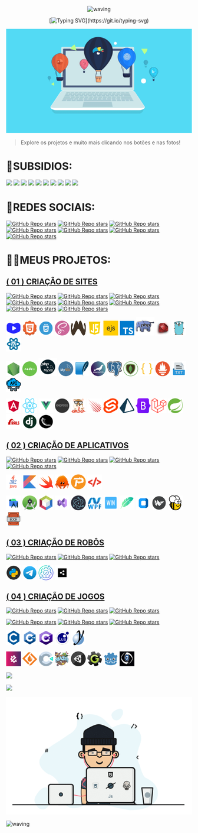 <div align="center" >
 
![waving](https://capsule-render.vercel.app/api?type=waving&height=90&color=gradient)
 
[![Typing SVG](https://readme-typing-svg.herokuapp.com?font=Mouse+Memoirs&size=65&pause=500&color=0711FF&vCenter=true&width=600&height=70&lines=👋OLÁ+USUÁRIO!;😎EU+SOU+O+VILHALVA!;💻UM+BOM+PROGRAMADOR...;🌝FULL+STACK!)](https://git.io/typing-svg)
</div>

[![MasterHead](./MIDIAS/MIDIA_1.gif)](https://github.com/VILHALVA?tab=repositories&q=+topic:CURSO)

> Explore os projetos e muito mais clicando nos botões e nas fotos!

# 👶SUBSIDIOS:
<a href="https://github.com/VILHALVA/CURSO-DE-PORTUGOL" target="_blank"><img src="https://img.shields.io/badge/SE%20FOR%20NOVATO%20CLIQUE%20AQUI-FF00FF?style=for-the-badge&logo=github&logoColor=white" target="_blank"></a>
<a href="https://github.com/VILHALVA?tab=repositories&q=+topic:CURSO" target="_blank"><img src="https://img.shields.io/badge/MEUS%20CURSOS-FF0000?style=for-the-badge&logo=github&logoColor=white" target="_blank"></a>
<a href="https://github.com/VILHALVA?tab=repositories&q=+topic:MINI-CURSO" target="_blank"><img src="https://img.shields.io/badge/MEUS%20MINICURSOS-FF0000?style=for-the-badge&logo=github&logoColor=white" target="_blank"></a>
<a href="https://github.com/VILHALVA?tab=repositories&q=+topic:PROJETO" target="_blank"><img src="https://img.shields.io/badge/MEUS%20PROJETOS-FFF000?style=for-the-badge&logo=github&logoColor=white" target="_blank"></a>
<a href="https://github.com/VILHALVA?tab=repositories&q=+topic:PREMIUM" target="_blank"><img src="https://img.shields.io/badge/PROJETOS%20PREMIUM-FFF000?style=for-the-badge&logo=github&logoColor=white" target="_blank"></a>
<a href="https://github.com/VILHALVA?tab=repositories" target="_blank"><img src="https://img.shields.io/badge/MEUS%20REPOSITÓRIOS-00FF00?style=for-the-badge&logo=github&logoColor=white" target="_blank"></a>
<a href="https://vilhalva.github.io/STYLER/STYLER.html" target="_blank"><img src="https://img.shields.io/badge/MEU%20PRIMEIRO%20SITE-0000FF?style=for-the-badge&logo=google&logoColor=white" target="_blank"></a>
<a href="./HELP/README.md" target="_blank"><img src="https://img.shields.io/badge/NOS%20AJUDE-0000FF?style=for-the-badge&logo=google&logoColor=white" target="_blank"></a>
<a href="./MAIS SOBRE MIM/README.md" target="_blank"><img src="https://img.shields.io/badge/ME%20CONHEÇA%20MAIS-0000FF?style=for-the-badge&logo=google&logoColor=white" target="_blank"></a>
<a href="./FREELANCER/README.md" target="_blank"><img src="https://img.shields.io/badge/SOU%20FREELANCER-FF0000?style=for-the-badge&logo=google&logoColor=white" target="_blank"></a>

# 🌚REDES SOCIAIS:
[![GitHub Repo stars](https://img.shields.io/badge/CODIGOS-CANAL-03A9F4?logo=telegram)](https://t.me/CODIGOCN) 
[![GitHub Repo stars](https://img.shields.io/badge/MEU-CANAL-03A9F4?logo=telegram)](https://t.me/VILHALVA100_CANAL) 
[![GitHub Repo stars](https://img.shields.io/badge/PARCERIA-SUPERCHATS-03A9F4?logo=telegram)](https://t.me/DIVULGACAO2023) <br>
[![GitHub Repo stars](https://img.shields.io/badge/MEU%20PERFIL-GITHUB-03A9F4?logo=github)](https://github.com/VILHALVA)
[![GitHub Repo stars](https://img.shields.io/badge/MEU-CANAL-03A9F4?logo=youtube)](https://www.youtube.com/channel/UCmSPU_gp3NA7a8pb5Iwy3lQ)
[![GitHub Repo stars](https://img.shields.io/badge/MEU-FACEBOOK-03A9F4?logo=facebook)](https://facebook.com/VILHALVA100)
[![GitHub Repo stars](https://img.shields.io/badge/MEU-LINKEDIN-03A9F4?logo=linkedin)](http://www.linkedin.com/in/vilhalva)

# 👨‍💻MEUS PROJETOS:
## [( 01 ) CRIAÇÃO DE SITES](https://github.com/VILHALVA?tab=repositories&q=+topic:SITE)

[![GitHub Repo stars](https://img.shields.io/badge/FRAMEWORK-FF0000
)](https://github.com/VILHALVA?tab=repositories&q=+topic:FRAMEWORK)
[![GitHub Repo stars](https://img.shields.io/badge/DATABASE-FF0000)](https://github.com/VILHALVA?tab=repositories&q=+topic:DATABASE)
[![GitHub Repo stars](https://img.shields.io/badge/CRUD-FF0000)](https://github.com/VILHALVA?tab=repositories&q=+topic:CRUD)
[![GitHub Repo stars](https://img.shields.io/badge/FORMULARIO-FF0000)](https://github.com/VILHALVA?tab=repositories&q=+topic:FORMULARIO)
[![GitHub Repo stars](https://img.shields.io/badge/PESQUISADOR-FF0000)](https://github.com/VILHALVA?tab=repositories&q=+topic:SEARCH)
[![GitHub Repo stars](https://img.shields.io/badge/INTERFACE-FF0000)](https://github.com/VILHALVA?tab=repositories&q=+topic:INTERFACE)
[![GitHub Repo stars](https://img.shields.io/badge/MATEMATICA-FF0000)](https://github.com/VILHALVA?tab=repositories&q=+topic:MATEMATICA)
[![GitHub Repo stars](https://img.shields.io/badge/MULTIMIDIA-FF0000)](https://github.com/VILHALVA?tab=repositories&q=+topic:MULTIMIDIA)

<a href="https://github.com/VILHALVA?tab=repositories&q=+topic:CURSO-EM-VIDEO" target="_blank" rel="noreferrer"> <img src="FOTOS/CURSO_EM_VIDEO.png" alt="CURSO EM VIDEO" width="40" height="40"/></a> 
<a href="https://github.com/VILHALVA?tab=repositories&q=+topic:HTML" target="_blank" rel="noreferrer"> <img src="FOTOS/HTML.png" alt="HTML" width="40" height="40"/></a> 
<a href="https://github.com/VILHALVA?tab=repositories&q=+topic:CSS" target="_blank" rel="noreferrer"><img src="FOTOS/CSS.png" alt="CSS" width="40" height="40"/></a> 
<a href="https://github.com/VILHALVA?tab=repositories&q=+topic:SCSS" target="_blank" rel="noreferrer"><img src="FOTOS/SCSS.png" alt="SCSS" width="40" height="40"/></a> 
<a href="https://github.com/VILHALVA?tab=repositories&q=+topic:HANDLEBARS" target="_blank" rel="noreferrer"><img src="FOTOS/HANDLEBARS.png" alt="HANDLEBARS" width="40" height="40"/></a> 
<a href="https://github.com/VILHALVA?tab=repositories&q=+topic:JAVASCRIPT" target="_blank" rel="noreferrer"> <img src="FOTOS/JAVASCRIPT.png" alt="JAVASCRIPT" width="40" height="40"/></a>
<a href="https://github.com/VILHALVA?tab=repositories&q=+topic:EJS" target="_blank" rel="noreferrer"> <img src="FOTOS/EJS.png" alt="EJS" width="40" height="40"/></a>
<a href="https://github.com/VILHALVA?tab=repositories&q=+topic:TYPESCRIPT" target="_blank" rel="noreferrer"> <img src="FOTOS/TYPESCRIPT.png" alt="TYPECRIPT" width="40" height="40"/></a>
<a href="https://github.com/VILHALVA?tab=repositories&q=+topic:PHP" target="_blank" rel="noreferrer"><img src="FOTOS/PHP.png" alt="PHP" width="50" height="50"/></a> 
<a href="https://github.com/VILHALVA?tab=repositories&q=+topic:RUBY" target="_blank" rel="noreferrer"><img src="FOTOS/RUBY.jpg" alt="RUBY" width="40" height="40"/></a>
<a href="https://github.com/VILHALVA?tab=repositories&q=+topic:GOLANG" target="_blank" rel="noreferrer"><img src="FOTOS/GO.png" alt="GO" width="40" height="40"/></a>
<a href="https://github.com/VILHALVA?tab=repositories&q=+topic:WORDPRESS" target="_blank" rel="noreferrer"><img src="FOTOS/WORDPRESS.png" alt="WORDPRESS" width="40" height="40"/></a>

<a href="https://github.com/VILHALVA?tab=repositories&q=+topic:NODEJS" target="_blank" rel="noreferrer"><img src="FOTOS/NODEJS.png" alt="NODEJS" width="40" height="40"/></a>
<a href="https://github.com/VILHALVA?tab=repositories&q=topic:NODEJS+topic:MYSQL" target="_blank" rel="noreferrer"><img src="FOTOS/NODEJS_COM_MYSQL.png" alt="NODEJS" width="40" height="40"/></a>
<a href="https://github.com/VILHALVA?tab=repositories&q=topic:PHP+topic:MYSQL" target="_blank" rel="noreferrer"><img src="FOTOS/MYSQL_COM_PHP.png" alt="MYSQL COM PHP" width="50" height="50"/></a> 
<a href="https://github.com/VILHALVA?tab=repositories&q=+topic:MYSQL" target="_blank" rel="noreferrer"><img src="FOTOS/MYSQL.png" alt="MYSQL" width="40" height="40"/></a> 
<a href="https://github.com/VILHALVA?tab=repositories&q=+topic:SQLITE" target="_blank" rel="noreferrer"><img src="FOTOS/SQLITE.png" alt="SQLITE" width="40" height="40"/></a>
<a href="https://github.com/VILHALVA?tab=repositories&q=+topic:MARIADB" target="_blank" rel="noreferrer"><img src="FOTOS/MARIADB.png" alt="MARIADB" width="40" height="40"/></a>
<a href="https://github.com/VILHALVA?tab=repositories&q=+topic:POSTGRESQL" target="_blank" rel="noreferrer"><img src="FOTOS/POSTGRESQL.png" alt="POSTGRESQL" width="40" height="40"/></a>
<a href="https://github.com/VILHALVA?tab=repositories&q=+topic:MONGODB" target="_blank" rel="noreferrer"><img src="FOTOS/MONGODB.png" alt="MONGODB" width="40" height="40"/></a>
<a href="https://github.com/VILHALVA?tab=repositories&q=+topic:JSON" target="_blank" rel="noreferrer"><img src="FOTOS/JSON.png" alt="JSON" width="40" height="40"/></a>
<a href="https://github.com/VILHALVA?tab=repositories&q=+topic:PKL" target="_blank" rel="noreferrer"><img src="FOTOS/PKL.png" alt="PKL" width="40" height="40"/></a>
<a href="https://github.com/VILHALVA?tab=repositories&q=+topic:TXT" target="_blank" rel="noreferrer"><img src="FOTOS/TXT.png" alt="TXT" width="40" height="40"/></a>
<a href="https://github.com/VILHALVA?tab=repositories&q=+topic:API" target="_blank" rel="noreferrer"><img src="FOTOS/API.png" alt="API" width="40" height="40"/></a>

<a href="https://github.com/VILHALVA?tab=repositories&q=+topic:ANGULAR" target="_blank" rel="noreferrer"><img src="FOTOS/ANGULAR.png" alt="ANGULAR" width="40" height="40"/></a>
<a href="https://github.com/VILHALVA?tab=repositories&q=+topic:REACT" target="_blank" rel="noreferrer"><img src="FOTOS/REACT.png" alt="REACT" width="40" height="40"/></a>
<a href="https://github.com/VILHALVA?tab=repositories&q=+topic:VUEJS" target="_blank" rel="noreferrer"><img src="FOTOS/VUEJS.png" alt="VUEJS" width="40" height="40"/></a>
<a href="https://github.com/VILHALVA?tab=repositories&q=+topic:EXPRESSJS" target="_blank" rel="noreferrer"><img src="FOTOS/EXPRESSJS.png" alt="EXPRESSJS" width="40" height="40"/></a>
<a href="https://github.com/VILHALVA?tab=repositories&q=+topic:EMBERJS" target="_blank" rel="noreferrer"><img src="FOTOS/EMBER.png" alt="EMBERJS" width="40" height="40"/></a>
<a href="https://github.com/VILHALVA?tab=repositories&q=+topic:METEORJS" target="_blank" rel="noreferrer"><img src="FOTOS/METEORJS.png" alt="METEORJS" width="40" height="40"/></a>
<a href="https://github.com/VILHALVA?tab=repositories&q=+topic:SVELTE" target="_blank" rel="noreferrer"><img src="FOTOS/SVELTE.png" alt="SVELTE" width="40" height="40"/></a>
<a href="https://github.com/VILHALVA?tab=repositories&q=+topic:PRISMA" target="_blank" rel="noreferrer"><img src="FOTOS/PRISMA.png" alt="PRISMA" width="40" height="40"/></a>
<a href="https://github.com/VILHALVA?tab=repositories&q=+topic:BOOTSTRAP" target="_blank" rel="noreferrer"><img src="FOTOS/BOOTSTRAP.png" alt="BOOTSTRAP" width="40" height="40"/></a>
<a href="https://github.com/VILHALVA?tab=repositories&q=+topic:LARAVEL" target="_blank" rel="noreferrer"><img src="FOTOS/LARAVEL.png" alt="LARAVEL" width="40" height="40"/></a>
<a href="https://github.com/VILHALVA?tab=repositories&q=+topic:SPRING-BOOT" target="_blank" rel="noreferrer"><img src="FOTOS/SPRING_BOOT.png" alt="SPRING BOOT" width="40" height="40"/></a>
<a href="https://github.com/VILHALVA?tab=repositories&q=+topic:RUBYONRAILS" target="_blank" rel="noreferrer"><img src="FOTOS/RUBY_ON_RAILS.png" alt="RUBYONRAILS" width="40" height="40"/></a>
<a href="https://github.com/VILHALVA?tab=repositories&q=+topic:DJANGO" target="_blank" rel="noreferrer"><img src="FOTOS/DJANGO.png" alt="DJANGO" width="40" height="40"/></a>
<a href="https://github.com/VILHALVA?tab=repositories&q=+topic:FLASK" target="_blank" rel="noreferrer"><img src="FOTOS/FLASK.png" alt="FLASK" width="40" height="40"/></a>

## [( 02 ) CRIAÇÃO DE APLICATIVOS](https://github.com/VILHALVA?tab=repositories&q=+topic:APLICATIVO)
[![GitHub Repo stars](https://img.shields.io/badge/CODIGO-00FF00)](https://github.com/VILHALVA?tab=repositories&q=+topic:CODIGO-APP)
[![GitHub Repo stars](https://img.shields.io/badge/ANDROID-00FF00)](https://github.com/VILHALVA?tab=repositories&q=+topic:ANDROID-APP)
[![GitHub Repo stars](https://img.shields.io/badge/WINDOWS-00FF00)](https://github.com/VILHALVA?tab=repositories&q=+topic:WINDOWS-APP)
[![GitHub Repo stars](https://img.shields.io/badge/LINUX-00FF00)](https://github.com/VILHALVA?tab=repositories&q=+topic:LINUX-APP)

<a href="https://github.com/VILHALVA?tab=repositories&q=+topic:JAVA" target="_blank" rel="noreferrer"><img src="FOTOS/JAVA.png" alt="JAVA" width="40" height="40"/></a> 
<a href="https://github.com/VILHALVA?tab=repositories&q=+topic:KOTLIN" target="_blank" rel="noreferrer"> <img src="FOTOS/KOTLIN.png" alt="KOTLIN" width="40" height="40"/></a>
<a href="https://github.com/VILHALVA?tab=repositories&q=+topic:SWIFT" target="_blank" rel="noreferrer"><img src="FOTOS/SWIFT.png" alt="SWIFT" width="40" height="40"/></a>
<a href="https://github.com/VILHALVA?tab=repositories&q=+topic:RUST" target="_blank" rel="noreferrer"><img src="FOTOS/RUST.png" alt="RUST" width="40" height="40"/></a>
<a href="https://github.com/VILHALVA?tab=repositories&q=+topic:PASCAL" target="_blank" rel="noreferrer"><img src="FOTOS/PASCAL.png" alt="PASCAL" width="40" height="40"/></a>
<a href="https://github.com/VILHALVA?tab=repositories&q=+topic:XML" target="_blank" rel="noreferrer"><img src="FOTOS/XML.png" alt="XML" width="40" height="40"/></a> 

<a href="https://github.com/VILHALVA?tab=repositories&q=topic:ANDROID-STUDIO+topic:JAVA" target="_blank" rel="noreferrer"><img src="FOTOS/ANDROID_STUDIO_JA.png" alt="ANDROID STUDIO" width="40" height="40"/></a>
<a href="https://github.com/VILHALVA?tab=repositories&q=topic:ANDROID-STUDIO+topic:KOTLIN" target="_blank" rel="noreferrer"><img src="FOTOS/ANDROID_STUDIO_KT.png" alt="ANDROID STUDIO" width="40" height="40"/></a>
<a href="https://github.com/VILHALVA/CURSO-DE-JAVA-SWING" target="_blank" rel="noreferrer"><img src="FOTOS/JAVA_SWING.png" alt="JAVA SWING" width="40" height="40"/></a>
<a href="https://github.com/VILHALVA?tab=repositories&q=topic:VISUAL-STUDIO-2022" target="_blank" rel="noreferrer"><img src="FOTOS/VISUAL_STUDIO_2022.png" alt="VISUAL STUDIO 2022" width="40" height="40"/></a>
<a href="https://github.com/VILHALVA?tab=repositories&q=topic:ELECTRONJS" target="_blank" rel="noreferrer"><img src="FOTOS/ELECTRONJS.png" alt="ELECTRONJS" width="40" height="40"/></a>
<a href="https://github.com/VILHALVA?tab=repositories&q=topic:WPF" target="_blank" rel="noreferrer"><img src="FOTOS/WPF.png" alt="WPF" width="40" height="40"/></a>
<a href="https://github.com/VILHALVA?tab=repositories&q=topic:WINFORMS" target="_blank" rel="noreferrer"><img src="FOTOS/WINFORMS.png" alt="WINFORMS" width="40" height="40"/></a>
<a href="https://github.com/VILHALVA?tab=repositories&q=topic:TKINTER" target="_blank" rel="noreferrer"><img src="FOTOS/TKINTER.png" alt="TKINTER" width="40" height="40"/></a>
<a href="https://github.com/VILHALVA?tab=repositories&q=topic:CUSTOMTKINTER" target="_blank" rel="noreferrer"><img src="FOTOS/CUSTOMTKINTER.png" alt="CUSTOMTKINTER" width="40" height="40"/></a>
<a href="https://github.com/VILHALVA?tab=repositories&q=topic:KIVY" target="_blank" rel="noreferrer"><img src="FOTOS/KIVY.png" alt="KIVY" width="40" height="40"/></a>
<a href="https://github.com/VILHALVA?tab=repositories&q=topic:BEEWARE" target="_blank" rel="noreferrer"><img src="FOTOS/BEEWARE.png" alt="BEEWARE" width="40" height="40"/></a>
<a href="https://github.com/VILHALVA?tab=repositories&q=topic:EXE" target="_blank" rel="noreferrer"><img src="FOTOS/EXE_2.png" alt="EXE" width="40" height="40"/></a>

## [( 03 ) CRIAÇÃO DE ROBÔS](https://github.com/VILHALVA?tab=repositories&q=+topic:BOT)
[![GitHub Repo stars](https://img.shields.io/badge/TELEGRAM-0000FF)](https://github.com/VILHALVA?tab=repositories&q=+topic:TELEGRAM-BOT)
[![GitHub Repo stars](https://img.shields.io/badge/WHATSAPP-0000FF)](https://github.com/VILHALVA?tab=repositories&q=+topic:WHATSAPP-BOT)
[![GitHub Repo stars](https://img.shields.io/badge/DISCORD-0000FF)](https://github.com/VILHALVA?tab=repositories&q=+topic:DISCORD-BOT)

<a href="https://github.com/VILHALVA?tab=repositories&q=topic:PYTHON" target="_blank" rel="noreferrer"><img src="FOTOS/PYTHON.png" alt="PYTHON" width="40" height="40"/></a>
<a href="https://github.com/VILHALVA?tab=repositories&q=topic:TELEBOT" target="_blank" rel="noreferrer"><img src="FOTOS/TELEBOT.png" alt="TELEBOT" width="40" height="40"/></a>
<a href="https://github.com/VILHALVA?tab=repositories&q=topic:AUTOMACAO" target="_blank" rel="noreferrer"><img src="FOTOS/AUTOMACAO.png" alt="AUTOMACAO" width="40" height="40"/></a>
<a href="https://github.com/VILHALVA?tab=repositories&q=topic:BOTPRESS" target="_blank" rel="noreferrer"><img src="FOTOS/BOTPRESS.png" alt="BOTPRESS" width="40" height="40"/></a>

## [( 04 ) CRIAÇÃO DE JOGOS](https://github.com/VILHALVA?tab=repositories&q=+topic:JOGO)
[![GitHub Repo stars](https://img.shields.io/badge/ANDROID-FFFF00)](https://github.com/VILHALVA?tab=repositories&q=+topic:ANDROID-JOGO)
[![GitHub Repo stars](https://img.shields.io/badge/WINDOWS-FFFF00)](https://github.com/VILHALVA?tab=repositories&q=+topic:WINDOWS-JOGO)
[![GitHub Repo stars](https://img.shields.io/badge/LINUX-FFFF00)](https://github.com/VILHALVA?tab=repositories&q=+topic:LINUX-JOGO)

[![GitHub Repo stars](https://img.shields.io/badge/TERMINAL-FFFF00)](https://github.com/VILHALVA?tab=repositories&q=+topic:TERMINAL-GAME)
[![GitHub Repo stars](https://img.shields.io/badge/HTML-FFFF00)](https://github.com/VILHALVA?tab=repositories&q=+topic:HTML-GAME)
[![GitHub Repo stars](https://img.shields.io/badge/ENGINE-FFFF00)](https://github.com/VILHALVA?tab=repositories&q=+topic:ENGINE-GAME)

<a href="https://github.com/VILHALVA?tab=repositories&q=topic:C" target="_blank" rel="noreferrer"><img src="FOTOS/C.png" alt="C" width="40" height="40"/></a>
<a href="https://github.com/VILHALVA?tab=repositories&q=topic:C-PLUS-PLUS" target="_blank" rel="noreferrer"><img src="FOTOS/C_PLUS_PLUS.png" alt="C++" width="40" height="40"/></a>
<a href="https://github.com/VILHALVA?tab=repositories&q=topic:C-SHARP" target="_blank" rel="noreferrer"><img src="FOTOS/C_SHARP.png" alt="C#" width="40" height="40"/></a>
<a href="https://github.com/VILHALVA?tab=repositories&q=topic:LUA" target="_blank" rel="noreferrer"><img src="FOTOS/LUA.png" alt="LUA" width="40" height="40"/></a>
<a href="https://github.com/VILHALVA?tab=repositories&q=topic:GML" target="_blank" rel="noreferrer"><img src="FOTOS/GML.png" alt="GML" width="40" height="40"/></a>

<a href="https://github.com/VILHALVA?tab=repositories&q=topic:PYGAME" target="_blank" rel="noreferrer"><img src="FOTOS/PYGAME.png" alt="PYGAME" width="40" height="40"/></a>
<a href="https://github.com/VILHALVA?tab=repositories&q=topic:PYOPENGL" target="_blank" rel="noreferrer"><img src="FOTOS/PYOPENGL.png" alt="PYOPENGL" width="40" height="40"/></a>
<a href="https://github.com/VILHALVA?tab=repositories&q=topic:CONSTRUCT" target="_blank" rel="noreferrer"><img src="FOTOS/CONSTRUT.png" alt="CONSTRUCT" width="40" height="40"/></a>
<a href="https://github.com/VILHALVA?tab=repositories&q=topic:PHASER" target="_blank" rel="noreferrer"><img src="FOTOS/PHASER.png" alt="PHASER" width="40" height="40"/></a>
<a href="https://github.com/VILHALVA?tab=repositories&q=topic:UNITY" target="_blank" rel="noreferrer"><img src="FOTOS/UNITY.png" alt="UNITY" width="40" height="40"/></a>
<a href="https://github.com/VILHALVA?tab=repositories&q=topic:GAME-MAKER" target="_blank" rel="noreferrer"><img src="FOTOS/GAME_MAKER.png" alt="GAME MAKER" width="40" height="40"/></a> 
<a href="https://github.com/VILHALVA?tab=repositories&q=topic:GODOT" target="_blank" rel="noreferrer"><img src="FOTOS/GODOT.png" alt="GODOT" width="40" height="40"/></a> 
<a href="https://github.com/VILHALVA?tab=repositories&q=topic:CRYENGINE" target="_blank" rel="noreferrer"><img src="FOTOS/CRYENGINE.png" alt="CRYENGINE" width="40" height="40"/></a> <br>

![](https://i.imgur.com/waxVImv.png)

<a href="./CURSOS.md"><img src="https://img.shields.io/badge/INDICE%20DOS%20CURSOS%20➡️-FF0000?style=for-the-badge&logo=github&logoColor=white" target="_blank"></a>

[![MasterHead](./MIDIAS/MIDIA_2.gif)](https://github.com/VILHALVA?tab=repositories&q=+topic:PROJETO)
 
![waving](https://capsule-render.vercel.app/api?type=waving&height=90&color=gradient)

